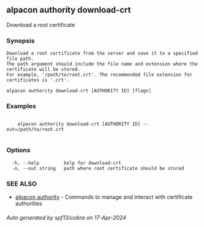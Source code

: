 ## alpacon authority download-crt

Download a root certificate

### Synopsis


	Download a root certificate from the server and save it to a specified file path. 
	The path argument should include the file name and extension where the certificate will be stored. 
	For example, '/path/to/root.crt'. The recommended file extension for certificates is '.crt'.

```
alpacon authority download-crt [AUTHORITY ID] [flags]
```

### Examples

```

	alpacon authority download-crt [AUTHORITY ID] --out=/path/to/root.crt
	
```

### Options

```
  -h, --help         help for download-crt
  -o, --out string   path where root certificate should be stored
```

### SEE ALSO

* [alpacon authority](alpacon_authority.md)	 - Commands to manage and interact with certificate authorities

###### Auto generated by spf13/cobra on 17-Apr-2024
